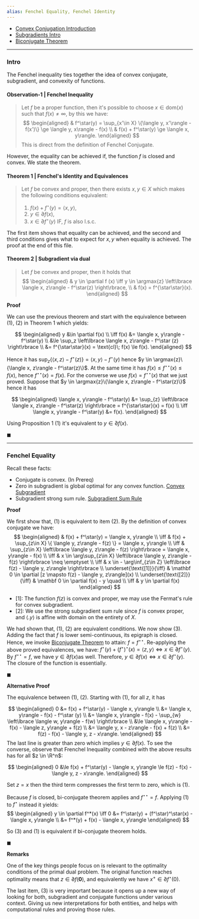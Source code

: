 ```yaml
---
alias: Fenchel Equality, Fenchel Identity
---
```

* [Convex Conjugation Introduction](Convex%20Conjugation%20Introduction.md)
* [Subgradients Intro](../Non-Smooth%20Calculus/Subgradients%20Intro.md)
* [Biconjugate Theorem](Biconjugate%20Theorem.md)

---
### **Intro**

The Fenchel inequality ties together the idea of convex conjugate, subgradient, and convexity of functions. 

#### **Observation-1 | Fenchel Inequality**
> Let $f$ be a proper function, then it's possible to choose $x\in \text{dom}(x)$ such that $f(x)\neq \infty$, by this we have: 
> $$
> \begin{aligned}
>   & f^\star(y) = \sup_{x'\in X} \{\langle y, x'\rangle - f(x')\} \ge \langle y, x\rangle - f(x)
>   \\
>   & f(x) + f^\star(y) \ge \langle x, y\rangle. 
> \end{aligned}
> $$
> This is direct from the definition of Fenchel Conjugate. 

However, the equality can be achieved if, the function $f$ is closed and convex. We state the theorem. 

#### **Theorem 1 | Fenchel's Identity and Equivalences**
> Let $f$ be convex and proper, then there exists $x, y\in X$ which makes the following conditions equivalent: 
> 1. $f(x) + f^\star(y) = \langle x, y\rangle$, 
> 2. $y \in \partial f(x)$, 
> 3. $x\in \partial f^\star(y)$ IF, $f$ is also l.s.c. 

The first item shows that equality can be achieved, and the second and third conditions gives what to expect for $x,y$ when equality is achieved. 
The proof at the end of this file. 


#### **Theorem 2 | Subgradient via dual**
> Let $f$ be convex and proper, then it holds that
> $$
> \begin{aligned}
>	 & y \in \partial f (x) \iff 
>     y \in \argmax{z} \left\lbrace
>         \langle x, z\rangle - f^\star(z)
>     \right\rbrace, \\ 
>     & f(x) = f^{\star\star}(x).
> \end{aligned}
> $$

**Proof**

We can use the previous theorem and start with the equivalence between (1), (2) in Theorem 1 which yields: 

$$
\begin{aligned}
    y &\in \partial f(x) \\
    \iff 
    f(x) &= \langle  x, y\rangle - f^\star(y)
    \\
    &\le 
    \sup_z \left\lbrace
        \langle x, z\rangle - f^\star (z)
    \right\rbrace
    \\
    &= f^{\star\star}(x) = \text{cl}\; f(x) \le f(x). 
\end{aligned}
$$

Hence it has $\sup_{z}\{ \langle x, z\rangle - f^\star(z)\} = \langle x, y\rangle - f^\star(y)$ hence $y \in \argmax{z}\{\langle x, z\rangle - f^\star(z)\}$. 
At the same time it has $f(x) \le f^{\star\star}(x) \le f(x)$, hence $f^{\star\star}(x) = f(x)$. 
For the converse we use $f(x) = f^{\star\star}(x)$ that we just proved.
Suppose that $y \in \argmax{z}\{\langle x, z\rangle - f^\star(z)\}$ hence it has 

$$
\begin{aligned}
    \langle x, y\rangle - f^\star(y) &= 
    \sup_{z} \left\lbrace
        \langle x, z\rangle - f^\star(z) 
    \right\rbrace = f^{\star\star}(x) = f(x)
    \\
    \iff \langle x, y\rangle - f^\star(y) &= f(x). 
\end{aligned}
$$

Using Proposition 1 (1) it's equivalent to $y \in \partial f(x)$. 

$\blacksquare$


---
### **Fenchel Equality**

Recall these facts: 
- Conjugate is convex. (In Prereq)
- Zero in subgradient is global optimal for any convex function. [Convex Subgradient](../Non-Smooth%20Calculus/Convex%20Subgradient.md)
- Subgradient strong sum rule. [Subgradient Sum Rule](../Non-Smooth%20Calculus/Subgradient%20Sum%20Rule.md)

**Proof**

We first show that, (1) is equivalent to item (2). 
By the definition of convex conjugate we have: 
$$
\begin{aligned}
   & 
   f(x) + f^\star(y) = \langle x, y\rangle
   \\
   \iff &
   f(x) + \sup_{z\in X}
   \{
      \langle y, z\rangle - f(z) 
   \} = \langle x, y\rangle 
   \\
   \iff &
   \sup_{z\in X}
   \left\lbrace
      \langle y, z\rangle - f(z)
   \right\rbrace = \langle x, y\rangle - f(x)
   \\
   \iff &
   x \in \arg\sup_{z\in X}
   \left\lbrace
      \langle y, z\rangle - f(z) 
   \right\rbrace \neq \emptyset
   \\
   \iff & 
   x \in - \arg\inf_{z\in Z} \left\lbrace
      f(z) - \langle y, z\rangle
   \right\rbrace
   \\
   \underset{\text{[1]}}{\iff} &
   \mathbf 0 \in \partial [z \mapsto f(z) - \langle y, z\rangle](x) 
   \\
   \underset{\text{[2]}}{\iff} & 
   \mathbf 0 \in \partial f(x) - y \quad 
   \\
   \iff & 
   y \in \partial f(x)
\end{aligned}
$$

- \[1\]: The function $f(z)$ is convex and proper, we may use the Fermat's rule for convex subgradient. 
- \[2\]: We use the strong subgradient sum rule since $f$ is convex proper, and $\langle . y\rangle$ is affine with domain on the entirety of $X$. 

We had shown that, (1), (2) are equivalent conditions. We now show (3). Adding the fact that $f$ is lower semi-continuous, its epigraph is closed. Hence, we invoke [Biconjugate Theorem](Biconjugate%20Theorem.md) to attain: $f = f^{\star\star}$. Re-applying the above proved equivalences, we have: $f^\star(y) + (f^\star)^\star(x) = \langle z, y\rangle \iff x \in \partial f^\star(y)$. By $f^{\star\star} = f$, we have $y\in \partial f(x)$as well. Therefore, $y\in \partial f(x)\iff x \in \partial f^\star(y)$. The closure of the function is essentially.

$\blacksquare$

**Alternative Proof**

The equivalence between (1), (2). 
Starting with (1), for all $z$, it has 

$$
\begin{aligned}
    0 &= f(x) + f^\star(y) - \langle x, y\rangle
    \\
    &= \langle x, y\rangle - f(x) - f^\star (y)
    \\
    &= \langle x, y\rangle - f(x) - \sup_{w}  \left\lbrace \langle w, y\rangle - f(w) \right\rbrace
    \\
    &\le \langle x, y\rangle - f(x) - \langle z, y\rangle + f(z)
    \\
    &= \langle y, x - z\rangle - f(x) + f(z) 
    \\
    &= f(z) - f(x) - \langle y, z - x\rangle.
\end{aligned}
$$
The last line is greater than zero which implies $y \in \partial f(x)$. 
To see the converse, observe that Frenchel Inequality combined with the above results has for all $z \in \R^n$: 

$$
\begin{aligned}
    0 &\le 
    f(x) + f^\star(y) - \langle x, y\rangle
    \le 
    f(z) - f(x) - \langle y, z - x\rangle. 
\end{aligned}
$$

Set $z = x$ then the third term compresses the first term to zero, which is (1). 

Because $f$ is closed, bi-conjugate theorem applies and $f^{\star\star} = f$. 
Applying (1) to $f^\star$ instead it yields: 
$$
\begin{aligned}
    y \in \partial f^*(x) \iff 
    0 &= f^\star(y) + (f^\star)^\star(x) - \langle  x, y\rangle
    \\
    &= f^*(y) + f(x) - \langle x, y\rangle
\end{aligned}
$$

So (3) and (1) is equivalent if bi-conjugate theorem holds. 

$\blacksquare$


**Remarks**

One of the key things people focus on is relevant to the optimality conditions of the primal dual problem. The original function reaches optimality means that $z\in \partial f(\mathbf 0)$, and equivalently we have $x^+ \in \partial f^\star(0)$. 

The last item, (3) is very important because it opens up a new way of looking for both, subgradient and conjugate functions under various context. Giving us new interpretations for both entities, and helps with computational rules and proving those rules. 
